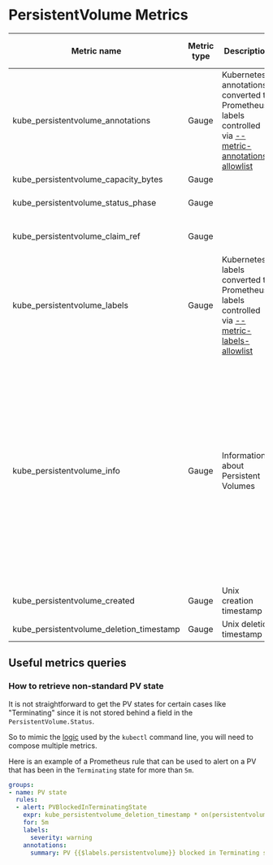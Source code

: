 # PersistentVolume Metrics

| Metric name                              | Metric type | Description                                                                                                               | Unit (where applicable) | Labels/tags                                                                                                                                                                                                                                                                                                                                                                                                                                                                                                                                                                                                                                                                                                                                                                                                                                                                                                          | Status       |
| ---------------------------------------- | ----------- | ------------------------------------------------------------------------------------------------------------------------- | ----------------------- | -------------------------------------------------------------------------------------------------------------------------------------------------------------------------------------------------------------------------------------------------------------------------------------------------------------------------------------------------------------------------------------------------------------------------------------------------------------------------------------------------------------------------------------------------------------------------------------------------------------------------------------------------------------------------------------------------------------------------------------------------------------------------------------------------------------------------------------------------------------------------------------------------------------------- | ------------ |
| kube_persistentvolume_annotations        | Gauge       | Kubernetes annotations converted to Prometheus labels controlled via [--metric-annotations-allowlist](./cli-arguments.md) |                         | `persistentvolume`=&lt;persistentvolume-name&gt; <br> `annotation_PERSISTENTVOLUME_ANNOTATION`=&lt;PERSISTENTVOLUME_ANNOTATION&gt;                                                                                                                                                                                                                                                                                                                                                                                                                                                                                                                                                                                                                                                                                                                                                                                   | EXPERIMENTAL |
| kube_persistentvolume_capacity_bytes     | Gauge       |                                                                                                                           |                         | `persistentvolume`=&lt;pv-name&gt;                                                                                                                                                                                                                                                                                                                                                                                                                                                                                                                                                                                                                                                                                                                                                                                                                                                                                   | STABLE       |
| kube_persistentvolume_status_phase       | Gauge       |                                                                                                                           |                         | `persistentvolume`=&lt;pv-name&gt; <br>`phase`=&lt;Bound\|Failed\|Pending\|Available\|Released&gt;                                                                                                                                                                                                                                                                                                                                                                                                                                                                                                                                                                                                                                                                                                                                                                                                                   | STABLE       |
| kube_persistentvolume_claim_ref          | Gauge       |                                                                                                                           |                         | `persistentvolume`=&lt;pv-name&gt; <br>`claim_namespace`=&lt;<namespace>&gt; <br>`name`=&lt;<name>&gt;                                                                                                                                                                                                                                                                                                                                                                                                                                                                                                                                                                                                                                                                                                                                                                                                               | STABLE       |
| kube_persistentvolume_labels             | Gauge       | Kubernetes labels converted to Prometheus labels controlled via [--metric-labels-allowlist](./cli-arguments.md)           |                         | `persistentvolume`=&lt;persistentvolume-name&gt; <br> `label_PERSISTENTVOLUME_LABEL`=&lt;PERSISTENTVOLUME_LABEL&gt;                                                                                                                                                                                                                                                                                                                                                                                                                                                                                                                                                                                                                                                                                                                                                                                                  | STABLE       |
| kube_persistentvolume_info               | Gauge       | Information about Persistent Volumes                                                                                      |                         | `persistentvolume`=&lt;pv-name&gt; <br> `storageclass`=&lt;storageclass-name&gt; <br> `gce_persistent_disk_name`=&lt;pd-name&gt; <br> `host_path`=&lt;path-of-a-host-volume&gt; <br> `host_path_type`=&lt;host-mount-type&gt; <br> `ebs_volume_id`=&lt;ebs-volume-id&gt; <br> `azure_disk_name`=&lt;azure-disk-name&gt; <br> `fc_wwids`=&lt;fc-wwids-comma-separated&gt; <br> `fc_lun`=&lt;fc-lun&gt; <br> `fc_target_wwns`=&lt;fc-target-wwns-comma-separated&gt; <br> `iscsi_target_portal`=&lt;iscsi-target-portal&gt; <br> `iscsi_iqn`=&lt;iscsi-iqn&gt; <br> `iscsi_lun`=&lt;iscsi-lun&gt; <br> `iscsi_initiator_name`=&lt;iscsi-initiator-name&gt; <br> `local_path`=&lt;path-of-a-local-volume&gt; <br> `local_fs`=&lt;local-volume-fs-type&gt; <br> `nfs_server`=&lt;nfs-server&gt; <br> `nfs_path`=&lt;nfs-path&gt; <br> `csi_driver`=&lt;csi-driver&gt; <br> `csi_volume_handle`=&lt;csi-volume-handle&gt; | STABLE       |
| kube_persistentvolume_created            | Gauge       | Unix creation timestamp                                                                                                   | seconds                 | `persistentvolume`=&lt;persistentvolume-name&gt; <br>                                                                                                                                                                                                                                                                                                                                                                                                                                                                                                                                                                                                                                                                                                                                                                                                                                                                | EXPERIMENTAL |
| kube_persistentvolume_deletion_timestamp | Gauge       | Unix deletion timestamp                                                                                                   | seconds                 | `persistentvolume`=&lt;persistentvolume-name&gt; <br>                                                                                                                                                                                                                                                                                                                                                                                                                                                                                                                                                                                                                                                                                                                                                                                                                                                                | EXPERIMENTAL |

## Useful metrics queries

### How to retrieve non-standard PV state

It is not straightforward to get the PV states for certain cases like "Terminating" since it is not stored behind a field in the `PersistentVolume.Status`.

So to mimic the [logic](https://github.com/kubernetes/kubernetes/blob/v1.27.2/pkg/printers/internalversion/printers.go#L1838) used by the `kubectl` command line, you will need to compose multiple metrics.

Here is an example of a Prometheus rule that can be used to alert on a PV that has been in the `Terminating` state for more than `5m`.

```yaml
groups:
- name: PV state
  rules:
  - alert: PVBlockedInTerminatingState
    expr: kube_persistentvolume_deletion_timestamp * on(persistentvolume) group_left() (kube_persistentvolume_status_phase{phase="Bound"} == 1) > 0
    for: 5m
    labels:
      severity: warning
    annotations:
      summary: PV {{$labels.persistentvolume}} blocked in Terminating state.
```
